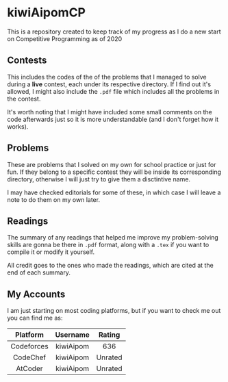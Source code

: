 # kiwiAipomCP

This is a repository created to keep track of my progress as I do a new start on Competitive Programming as of 2020

## Contests

This includes the codes of the of the problems that I managed to solve during a **live** contest, each under its respective directory. If I find out it's allowed, I might also include the `.pdf` file which includes all the problems in the contest.

It's worth noting that I might have included some small comments on the code afterwards just so it is more understandable (and I don't forget how it works).

## Problems

These are problems that I solved on my own for school practice or just for fun. If they belong to a specific contest they will be inside its corresponding directory, otherwise I will just try to give them a disctintive name.

I may have checked editorials for some of these, in which case I will leave a note to do them on my own later.

## Readings

The summary of any readings that helped me improve my problem-solving skills are gonna be there in `.pdf` format, along with a `.tex` if you want to compile it or modify it yourself.

All credit goes to the ones who made the readings, which are cited at the end of each summary.

## My Accounts

I am just starting on most coding platforms, but if you want to check me out you can find me as:

|  **Platform** | **Username** | **Rating** |
| :---: | :---: | :---: |
|  Codeforces | kiwiAipom | 636 |
|  CodeChef | kiwiAipom | Unrated |
|  AtCoder | kiwiAipom | Unrated |
